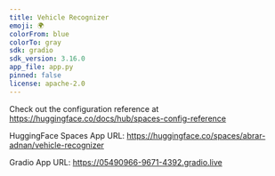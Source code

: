 ```yaml
---
title: Vehicle Recognizer
emoji: 🌍
colorFrom: blue
colorTo: gray
sdk: gradio
sdk_version: 3.16.0
app_file: app.py
pinned: false
license: apache-2.0
---
```


Check out the configuration reference at https://huggingface.co/docs/hub/spaces-config-reference <br/>

HuggingFace Spaces App URL: https://huggingface.co/spaces/abrar-adnan/vehicle-recognizer

Gradio App URL: https://05490966-9671-4392.gradio.live